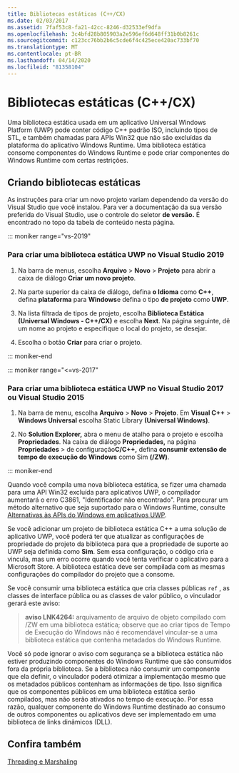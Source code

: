 ```yaml
---
title: Bibliotecas estáticas (C++/CX)
ms.date: 02/03/2017
ms.assetid: 7faf53c8-fa21-42cc-8246-d32533ef9dfa
ms.openlocfilehash: 3c4bfd28b805903a2e596ef6d648ff31b0b8261c
ms.sourcegitcommit: c123cc76bb2b6c5cde6f4c425ece420ac733bf70
ms.translationtype: MT
ms.contentlocale: pt-BR
ms.lasthandoff: 04/14/2020
ms.locfileid: "81358104"
---
```

# <a name="static-libraries-ccx"></a>Bibliotecas estáticas (C++/CX)

Uma biblioteca estática usada em um aplicativo Universal Windows Platform (UWP) pode conter código C++ padrão ISO, incluindo tipos de STL, e também chamadas para APIs Win32 que não são excluídas da plataforma do aplicativo Windows Runtime. Uma biblioteca estática consome componentes do Windows Runtime e pode criar componentes do Windows Runtime com certas restrições.

## <a name="creating-static-libraries"></a>Criando bibliotecas estáticas

As instruções para criar um novo projeto variam dependendo da versão do Visual Studio que você instalou. Para ver a documentação da sua versão preferida do Visual Studio, use o controle do seletor **de versão.** É encontrado no topo da tabela de conteúdo nesta página.

::: moniker range="vs-2019"

### <a name="to-create-a-uwp-static-library-in-visual-studio-2019"></a>Para criar uma biblioteca estática UWP no Visual Studio 2019

1. Na barra de menus, escolha **Arquivo** > **Novo** > **Projeto** para abrir a caixa de diálogo **Criar um novo projeto**.

1. Na parte superior da caixa de diálogo, defina **o Idioma** como **C++**, defina **plataforma** para **Windows**e defina o tipo **de projeto** como **UWP**.

1. Na lista filtrada de tipos de projeto, escolha **Biblioteca Estática (Universal Windows - C++/CX)** e escolha **Next**. Na página seguinte, dê um nome ao projeto e especifique o local do projeto, se desejar.

1. Escolha o botão **Criar** para criar o projeto.

::: moniker-end

::: moniker range="<=vs-2017"

### <a name="to-create-a-uwp-static-library-in-visual-studio-2017-or-visual-studio-2015"></a>Para criar uma biblioteca estática UWP no Visual Studio 2017 ou Visual Studio 2015

1. Na barra de menu, escolha **Arquivo** > **Novo** > **Projeto**. Em **Visual C++** > **Windows Universal** escolha Static Library **(Universal Windows)**.

1. No **Solution Explorer,** abra o menu de atalho para o projeto e escolha **Propriedades**. Na caixa de diálogo **Propriedades,** na página **Propriedades** > de configuração**C/C++,** defina **consumir extensão de tempo de execução do Windows** como Sim **(/ZW)**.

::: moniker-end

Quando você compila uma nova biblioteca estática, se fizer uma chamada para uma API Win32 excluída para aplicativos UWP, o compilador aumentará o erro C3861, "Identificador não encontrado". Para procurar um método alternativo que seja suportado para o Windows Runtime, consulte [Alternativas às APIs do Windows em aplicativos UWP](/uwp/win32-and-com/alternatives-to-windows-apis-uwp).

Se você adicionar um projeto de biblioteca estática C++ a uma solução de aplicativo UWP, você poderá ter que atualizar as configurações de propriedade do projeto da biblioteca para que a propriedade de suporte ao UWP seja definida como **Sim**. Sem essa configuração, o código cria e vincula, mas um erro ocorre quando você tenta verificar o aplicativo para a Microsoft Store. A biblioteca estática deve ser compilada com as mesmas configurações do compilador do projeto que a consome.

Se você consumir uma biblioteca estática que cria classes públicas `ref` , as classes de interface pública ou as classes de valor público, o vinculador gerará este aviso:

> **aviso LNK4264:** arquivamento de arquivo de objeto compilado com /ZW em uma biblioteca estática; observe que ao criar tipos de Tempo de Execução do Windows não é recomendável vincular-se a uma biblioteca estática que contenha metadados do Windows Runtime.

Você só pode ignorar o aviso com segurança se a biblioteca estática não estiver produzindo componentes do Windows Runtime que são consumidos fora da própria biblioteca. Se a biblioteca não consumir um componente que ela definir, o vinculador poderá otimizar a implementação mesmo que os metadados públicos contenham as informações de tipo. Isso significa que os componentes públicos em uma biblioteca estática serão compilados, mas não serão ativados no tempo de execução. Por essa razão, qualquer componente do Windows Runtime destinado ao consumo de outros componentes ou aplicativos deve ser implementado em uma biblioteca de links dinâmicos (DLL).

## <a name="see-also"></a>Confira também

[Threading e Marshaling](../cppcx/threading-and-marshaling-c-cx.md)
